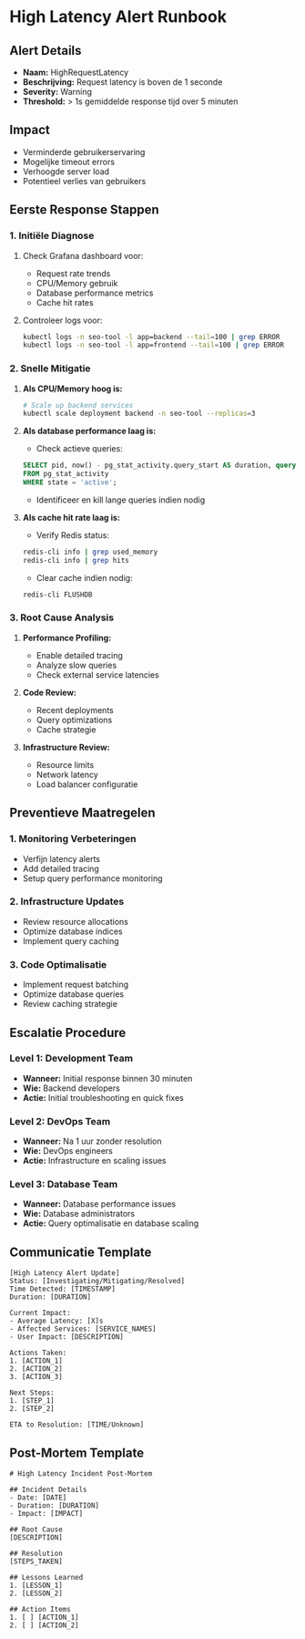 # High Latency Alert Runbook

## Alert Details
- **Naam:** HighRequestLatency
- **Beschrijving:** Request latency is boven de 1 seconde
- **Severity:** Warning
- **Threshold:** > 1s gemiddelde response tijd over 5 minuten

## Impact
- Verminderde gebruikerservaring
- Mogelijke timeout errors
- Verhoogde server load
- Potentieel verlies van gebruikers

## Eerste Response Stappen

### 1. Initiële Diagnose
1. Check Grafana dashboard voor:
   - Request rate trends
   - CPU/Memory gebruik
   - Database performance metrics
   - Cache hit rates

2. Controleer logs voor:
   ```bash
   kubectl logs -n seo-tool -l app=backend --tail=100 | grep ERROR
   kubectl logs -n seo-tool -l app=frontend --tail=100 | grep ERROR
   ```

### 2. Snelle Mitigatie
1. **Als CPU/Memory hoog is:**
   ```bash
   # Scale up backend services
   kubectl scale deployment backend -n seo-tool --replicas=3
   ```

2. **Als database performance laag is:**
   - Check actieve queries:
   ```sql
   SELECT pid, now() - pg_stat_activity.query_start AS duration, query 
   FROM pg_stat_activity 
   WHERE state = 'active';
   ```
   - Identificeer en kill lange queries indien nodig

3. **Als cache hit rate laag is:**
   - Verify Redis status:
   ```bash
   redis-cli info | grep used_memory
   redis-cli info | grep hits
   ```
   - Clear cache indien nodig:
   ```bash
   redis-cli FLUSHDB
   ```

### 3. Root Cause Analysis
1. **Performance Profiling:**
   - Enable detailed tracing
   - Analyze slow queries
   - Check external service latencies

2. **Code Review:**
   - Recent deployments
   - Query optimizations
   - Cache strategie

3. **Infrastructure Review:**
   - Resource limits
   - Network latency
   - Load balancer configuratie

## Preventieve Maatregelen

### 1. Monitoring Verbeteringen
- Verfijn latency alerts
- Add detailed tracing
- Setup query performance monitoring

### 2. Infrastructure Updates
- Review resource allocations
- Optimize database indices
- Implement query caching

### 3. Code Optimalisatie
- Implement request batching
- Optimize database queries
- Review caching strategie

## Escalatie Procedure

### Level 1: Development Team
- **Wanneer:** Initial response binnen 30 minuten
- **Wie:** Backend developers
- **Actie:** Initial troubleshooting en quick fixes

### Level 2: DevOps Team
- **Wanneer:** Na 1 uur zonder resolution
- **Wie:** DevOps engineers
- **Actie:** Infrastructure en scaling issues

### Level 3: Database Team
- **Wanneer:** Database performance issues
- **Wie:** Database administrators
- **Actie:** Query optimalisatie en database scaling

## Communicatie Template

```
[High Latency Alert Update]
Status: [Investigating/Mitigating/Resolved]
Time Detected: [TIMESTAMP]
Duration: [DURATION]

Current Impact:
- Average Latency: [X]s
- Affected Services: [SERVICE_NAMES]
- User Impact: [DESCRIPTION]

Actions Taken:
1. [ACTION_1]
2. [ACTION_2]
3. [ACTION_3]

Next Steps:
1. [STEP_1]
2. [STEP_2]

ETA to Resolution: [TIME/Unknown]
```

## Post-Mortem Template

```
# High Latency Incident Post-Mortem

## Incident Details
- Date: [DATE]
- Duration: [DURATION]
- Impact: [IMPACT]

## Root Cause
[DESCRIPTION]

## Resolution
[STEPS_TAKEN]

## Lessons Learned
1. [LESSON_1]
2. [LESSON_2]

## Action Items
1. [ ] [ACTION_1]
2. [ ] [ACTION_2]
```
